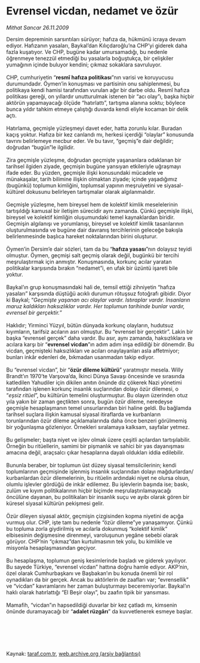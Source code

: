 # Evrensel vicdan, nedamet ve özür

*Mithat Sancar 26.11.2009*

<div class="taraf_structure_2col_1zq">
<div class="margen_n">



 <p>Dersim depreminin sarsıntıları sürüyor; hafıza da, hükmünü icraya devam ediyor. Hafızanın yasaları, Baykal’dan Kılıçdaroğlu’na CHP’yi giderek daha fazla kuşatıyor. Ve CHP, bugüne kadar umursamadığı, bu nedenle öğrenmeye tenezzül etmediği bu yasalarla boğuştukça, bir çelişkiler yumağının içinde buluyor kendini; çıkmaz sokaklara savruluyor. <br/><br/>CHP, cumhuriyetin “<b>resmî hafıza politikası</b>”nın varisi ve koruyucusu durumundadır. Öymen’in konuşması ve partisinin onu sahiplenmesi, bu politikaya kendi hamisi tarafından vurulan ağır bir darbe oldu. Resmî hafıza politikası gereği, on yıllardır unutturulmak istenen bir “acı olay”ı, başka hiçbir aktörün yapamayacağı ölçüde “hatırlattı”, tartışma alanına soktu; böylece bunca yıldır tahkim etmeye çalıştığı duvarda kendi eliyle kocaman bir delik açtı. <br/><br/>Hatırlama, geçmişle yüzleşmeyi davet eder, hatta zorunlu kılar. Buradan kaçış yoktur. Hafıza bir kez canlandı mı, herkesi içerdiği “olaylar” konusunda tavrını belirlemeye mecbur eder. Ve bu tavır, “geçmiş”e dair değildir; doğrudan “bugün”le ilgilidir. <br/><br/>Zira geçmişle yüzleşme, doğrudan geçmişte yaşananlara odaklanan bir tarihsel ilgiden ziyade, geçmişin bugüne yansıyan etkileriyle uğraşmayı ifade eder. Bu yüzden, geçmişle ilişki konusundaki mücadele ve münakaşalar, tarih bilimine ilişkin olmaktan ziyade; içinde yaşadığımız (bugünkü) toplumun kimliğini, toplumsal yapının meşruiyetini ve siyasal-kültürel dokusunu belirleyen tartışmalar olarak algılanmalıdır. <br/><br/>Geçmişle yüzleşme, hem bireysel hem de kolektif kimlik meselelerinin tartışıldığı kamusal bir iletişim sürecidir aynı zamanda. Çünkü geçmişle ilişki, bireysel ve kolektif kimliğin oluşumundaki temel kaynaklardan biridir. Geçmişin algılanışı ve yorumlanışı, bireysel ve kolektif kimlik tasarılarının oluşturulmasında ve bugüne dair davranış tercihlerinin geleceğe bakışla belirlenmesinde başlıca hareket noktalarından birini oluşturur. <br/><br/>Öymen’in Dersim’e dair sözleri, tam da bu “<b>hafıza yasası</b>”nın dolaysız teyidi olmuştur. Öymen, geçmişi salt geçmiş olarak değil, bugünkü bir tercihi meşrulaştırmak için anmıştır. Konuşmasında, korkunç acılar yaratan politikalar karşısında bırakın “nedamet”i, en ufak bir üzüntü işareti bile yoktur. <br/><br/>Baykal’ın grup konuşmasındaki hali de, temsil ettiği zihniyetin “hafıza yasaları” karşısında düştüğü acıklı durumun rötuşsuz fotoğrafı gibidir. Diyor ki Baykal; “<i>Geçmişte yaşanan acı olaylar vardır. Istıraplar vardır. İnsanların maruz kaldıkları haksızlıklar vardır. Her toplumun tarihinde bunlar vardır, evrensel bir gerçektir.</i>” <br/><br/>Haklıdır; Yirminci Yüzyıl, bütün dünyada korkunç olayların, hudutsuz kıyımların, tarifsiz acıların asrı olmuştur. Bu “evrensel bir gerçektir”. Lakin bir başka “evrensel gerçek” daha vardır. Bu asır, aynı zamanda, haksızlıklara ve acılara karşı bir “<b>evrensel vicdan</b>”ın adım adım inşa edildiği bir dönemdir. Bu vicdan, geçmişteki haksızlıkları ve acıları onaylayanları asla affetmiyor; bunları inkâr edenleri de, bıkmadan usanmadan takip ediyor. <br/><br/>Bu “evrensel vicdan”, bir “<b>özür dileme kültürü</b>” yaratmıştır mesela. Willy Brandt’ın 1970’te Varşova’da, İkinci Dünya Savaşı öncesinde ve sırasında katledilen Yahudiler için dikilen anıtın önünde diz çökerek Nazi yönetimi tarafından işlenen korkunç insanlık suçlarından dolayı özür dilemesi, o “<i>eşsiz ritüel</i>”, bu kültürün temelini oluşturmuştur. Bu olayın üzerinden otuz yıla yakın bir zaman geçtikten sonra, bugün özür dileme, neredeyse geçmişle hesaplaşmanın temel unsurlarından biri haline geldi. Bu bağlamda tarihsel suçlara ilişkin kamusal siyasal itiraflarda ve kurbanların torunlarından özür dileme açıklamalarında daha önce benzeri görülmemiş bir yoğunlaşma gözleniyor. Örnekleri sıralamaya kalksam, sayfalar yetmez. <br/><br/>Bu gelişmeler; başta niyet ve işlev olmak üzere çeşitli açılardan tartışılabilir. Örneğin bu ritüellerin, samimi bir pişmanlık ve sahici bir yas dayanışması amacına değil, araçsalcı çıkar hesaplarına dayalı oldukları iddia edilebilir. <br/><br/>Bununla beraber, bir toplumun üst düzey siyasal temsilcilerinin; kendi toplumlarının geçmişinde işlenmiş insanlık suçlarından dolayı mağdurlardan/ kurbanlardan özür dilemelerinin, bu ritüelin ardındaki niyet ne olursa olsun, olumlu işlevler gördüğü de inkâr edilemez. Bu işlevlerin başında ise; baskı, zulüm ve kıyım politikalarının hiçbir biçimde meşrulaştırılamayacağı öncülüne dayanan, bu politikaları bir insanlık suçu ve ayıbı olarak gören bir küresel siyasal kültürün pekişmesi gelir. <br/><br/>Özür dileyen siyasal aktör, geçmişin çizgisinden kopma niyetini de açığa vurmuş olur. CHP, işte tam bu nedenle “özür dileme”ye yanaşamıyor. Çünkü bu topluma zorla giydirilmiş ve acılarla dokunmuş “kolektif kimlik” elbisesinin değişmesine direnmeyi, varoluşunun yegâne sebebi olarak görüyor. CHP’nin “çıkmaz”dan kurtulmasının tek yolu, bu kimlikle ve misyonla hesaplaşmasından geçiyor. <br/><br/>Bu hesaplaşma, toplumun geniş kesimlerinde başladı ve giderek yayılıyor. Bu sayede Türkiye, “evrensel vicdan” hattına doğru hamle ediyor. AKP’nin, özel olarak Cumhurbaşkanı ve Başbakan’ın bu konuda önemli bir rol oynadıkları da bir gerçek. Ancak bu aktörlerin de zaafları var; “evrensellik” ve “vicdan” kavramlarını her zaman buluşturmayı beceremiyorlar. Baykal’ın haklı olarak hatırlattığı “El Beşir olayı”, bu zaafın tipik bir yansıması. <br/><br/>Mamafih, “vicdan”ın hapsedildiği duvarlar bir kez çatladı mı, kimsenin önünde duramayacağı bir “<b>adalet rüzgârı</b>” da kuvvetlenerek esmeye başlar.</p>
<br/>
<br/>
<br/>



<br/>


<div id="taraf_not">
</div>

</div>


</div>

Kaynak: [taraf.com.tr](http://taraf.com.tr:80/makale/8711.htm), [web.archive.org (arşiv bağlantısı)](http://web.archive.org/web/20100206032713/http://taraf.com.tr:80/makale/8711.htm)
